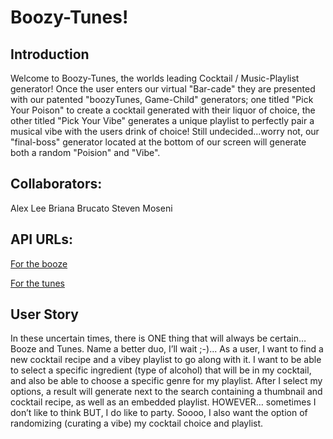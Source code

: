 # Boozy-Tunes!

## Introduction

Welcome to Boozy-Tunes, the worlds leading Cocktail / Music-Playlist generator! Once the user enters our virtual "Bar-cade" they are presented with our patented "boozyTunes, Game-Child" generators; one titled "Pick Your Poison" to create a cocktail generated with their liquor of choice, the other titled "Pick Your Vibe" generates a unique playlist to perfectly pair a musical vibe with the users drink of choice! Still undecided...worry not, our "final-boss" generator located at the bottom of our screen will generate both a random "Poision" and "Vibe". 

## Collaborators:

Alex Lee
Briana Brucato
Steven Moseni

## API URLs:

[For the booze](https://www.thecocktaildb.com/api.php)

[For the tunes](https://developer.spotify.com/documentation/web-api/)


## User Story

In these uncertain times, there is ONE thing that will always be certain… Booze and Tunes. Name a better duo, I’ll wait ;-)... As a user, I want to find a new cocktail recipe and a vibey playlist to go along with it. I want to be able to select a specific ingredient (type of alcohol) that will be in my cocktail, and also be able to choose a specific genre for my playlist. After I select my options, a result will generate next to the search containing a thumbnail and cocktail recipe, as well as an embedded playlist. HOWEVER… sometimes I don’t like to think BUT, I do like to party. Soooo, I also want the option of randomizing (curating a vibe) my cocktail choice and playlist.